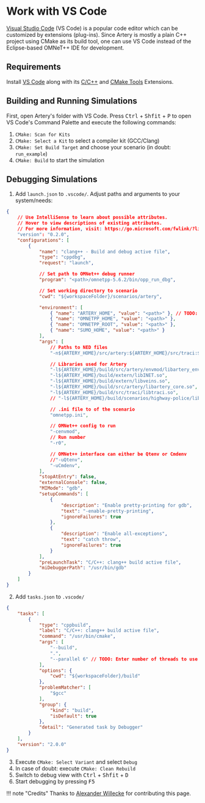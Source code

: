 # Work with VS Code

[Visual Studio Code](https://code.visualstudio.com/) (VS Code) is a popular code editor which can be customized by extensions (plug-ins).
Since Artery is mostly a plain C++ project using CMake as its build tool, one can use VS Code instead of the Eclipse-based OMNeT++ IDE for development.

## Requirements
Install [VS Code](https://code.visualstudio.com/docs/setup/setup-overview) along with its [C/C++](https://marketplace.visualstudio.com/items?itemName=ms-vscode.cpptools) and [CMake Tools](https://marketplace.visualstudio.com/items?itemName=ms-vscode.cmake-tools) Extensions.

## Building and Running Simulations
First, open Artery's folder with VS Code. 
Press <kbd>Ctrl</kbd> + <kbd>Shfit</kbd> + <kbd>P</kbd> to open VS Code's Command Palette and execute the following commands:

1. `CMake: Scan for Kits`
2. `CMake: Select a Kit` to select a compiler kit (GCC/Clang)
3. `CMake: Set Build Target` and choose your scenario (in doubt: `run_example`)
4. `CMake: Build` to start the simulation

## Debugging Simulations
1. Add `launch.json` to `.vscode/`. Adjust paths and arguments to your system/needs:
```json linenums="1"
{
    // Use IntelliSense to learn about possible attributes.
    // Hover to view descriptions of existing attributes.
    // For more information, visit: https://go.microsoft.com/fwlink/?linkid=830387
    "version": "0.2.0",
    "configurations": [
        {
            "name": "clang++ - Build and debug active file",
            "type": "cppdbg",
            "request": "launch",

            // Set path to OMNet++ debug runner
            "program": "<path>/omnetpp-5.6.2/bin/opp_run_dbg",

            // Set working directory to scenario
            "cwd": "${workspaceFolder}/scenarios/artery",

            "environment": [
                { "name": "ARTERY_HOME", "value": "<path>" }, // TODO: Add paths
                { "name": "OMNETPP_HOME", "value": "<path>" },
                { "name": "OMNETPP_ROOT", "value": "<path>" },
                { "name": "SUMO_HOME", "value": "<path>" }
            ],
            "args": [
                // Paths to NED files
                "-n${ARTERY_HOME}/src/artery:${ARTERY_HOME}/src/traci:${ARTERY_HOME}/extern/veins/examples/veins:${ARTERY_HOME}/extern/veins/src/veins:${ARTERY_HOME}/extern/inet/src:${ARTERY_HOME}/extern/inet/examples:${ARTERY_HOME}/extern/inet/tutorials:${ARTERY_HOME}/extern/inet/showcases",

                // Libraries used for Artery
                "-l${ARTERY_HOME}/build/src/artery/envmod/libartery_envmod.so",
                "-l${ARTERY_HOME}/build/extern/libINET.so",
                "-l${ARTERY_HOME}/build/extern/libveins.so",
                "-l${ARTERY_HOME}/build/src/artery/libartery_core.so",
                "-l${ARTERY_HOME}/build/src/traci/libtraci.so",
                // "-l${ARTERY_HOME}/build/scenarios/highway-police/libartery_police.so",

                // .ini file to of the scenario
                "omnetpp.ini",

                // OMNet++ config to run
                "-cenvmod",
                // Run number
                "-r0",

                // OMNet++ interface can either be Qtenv or Cmdenv
                //"-uQtenv",
                "-uCmdenv",
            ],
            "stopAtEntry": false,
            "externalConsole": false,
            "MIMode": "gdb",
            "setupCommands": [
                {
                    "description": "Enable pretty-printing for gdb",
                    "text": "-enable-pretty-printing",
                    "ignoreFailures": true
                },
                {
                    "description": "Enable all-exceptions",
                    "text": "catch throw",
                    "ignoreFailures": true
                }
            ],
            "preLaunchTask": "C/C++: clang++ build active file",
            "miDebuggerPath": "/usr/bin/gdb"
        }
    ]
}
```
2. Add `tasks.json` to `.vscode/`
```json linenums="1"
{
    "tasks": [
        {
            "type": "cppbuild",
            "label": "C/C++: clang++ build active file",
            "command": "/usr/bin/cmake",
            "args": [
                "--build",
                ".",
                "--parallel 6" // TODO: Enter number of threads to use 
            ],
            "options": {
                "cwd": "${workspaceFolder}/build"
            },
            "problemMatcher": [
                "$gcc"
            ],
            "group": {
                "kind": "build",
                "isDefault": true
            },
            "detail": "Generated task by Debugger"
        }
    ],
    "version": "2.0.0"
}
```
3. Execute `CMake: Select Variant` and select `Debug`
4. In case of doubt: execute `CMake: Clean Rebuild`
5. Switch to debug view with <kbd>Ctrl</kbd> + <kbd>Shfit</kbd> + <kbd>D</kbd>
6. Start debugging by pressing <kbd>F5</kbd>

!!! note "Credits"
    Thanks to [Alexander Willecke](https://github.com/awillecke) for contributing this page.
